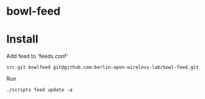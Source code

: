 # bowl-feed

# Install

Add feed to 'feeds.conf'

    src-git bowlfeed git@github.com:berlin-open-wireless-lab/bowl-feed.git

Run

    ./scripts feed update -a
